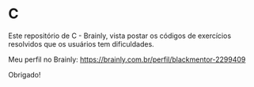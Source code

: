 # C

Este repositório de C - Brainly, vista postar os códigos de exercícios resolvidos
que os usuários tem dificuldades.

Meu perfil no Brainly: https://brainly.com.br/perfil/blackmentor-2299409

Obrigado!
